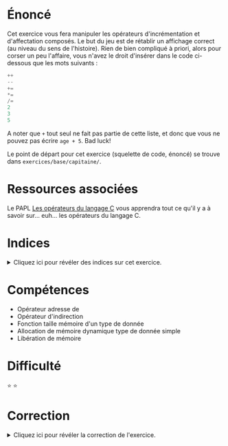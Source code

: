 # Énoncé

Cet exercice vous fera manipuler les opérateurs d'incrémentation et
d'affectation composés. Le but du jeu est de rétablir un affichage
correct (au niveau du sens de l'histoire). Rien de bien compliqué à
priori, alors pour corser un peu l'affaire, vous n'avez le droit
d'insérer dans le code ci-dessous que les mots suivants :

```c
++
--
+=
*=
/=
2
3
5
```

A noter que `+` tout seul ne fait pas partie de cette liste, et donc
que vous ne pouvez pas écrire `age + 5`. Bad luck!

Le point de départ pour cet exercice (squelette de code, énoncé) se trouve dans `exercices/base/capitaine/`.

# Ressources associées

Le PAPL [Les opérateurs du langage C](http://formationc.pages.ensimag.fr/prepa/prof/#papl/operateurs/) vous apprendra tout ce qu'il y a à savoir sur... euh... les opérateurs du langage C.

# Indices

<details>
<summary>Cliquez ici pour révéler des indices sur cet exercice.</summary>
<br>

* trouver la différence entre :
```c
uint8_t x = 1;
printf("++x = %u", ++x);
printf("x = %u", x);
```
et :
```c
uint8_t x = 1;
printf("x++ = %u", x++);
printf("x = %u", x);
```

</details>

# Compétences

* Opérateur adresse de
* Opérateur d'indirection
* Fonction taille mémoire d'un type de donnée
* Allocation de mémoire dynamique type de donnée simple
* Libération de mémoire

# Difficulté

:star: :star:
# Correction

<details>
<summary>Cliquez ici pour révéler la correction de l'exercice.</summary>
#### Corrigé du fichier alloc.c

```c
#include <stdlib.h>
#include <stdint.h>
#include <stdio.h>

static uint32_t** creer_matrice(uint32_t rang)
{
    uint32_t** mat = calloc(rang, sizeof(uint32_t*));
    for (uint32_t i = 0; i < rang; i++) {
        mat[i] = calloc(rang, sizeof(uint32_t));
    }

    return mat;
}

static uint32_t** creer_matrice_a_plat(uint32_t rang)
{
    size_t len = rang * sizeof(uint32_t*) + rang * rang * sizeof(uint32_t);
    void* area = calloc(len, sizeof(uint8_t));

    uint32_t** mat = (uint32_t**)area;
    for (uint32_t i = 0; i < rang; i++) {
        mat[i] = area + rang * sizeof(uint32_t*) + i * sizeof(uint32_t);
    }

    return mat;
}

static void initialiser_matrice(uint32_t** mat, uint32_t rang)
{
    for (uint32_t i = 0; i < rang; i++) {
        for (uint32_t j = 0; j < rang; j++) {
            printf("%u %u\n", i, j);
            mat[i][j] = i * rang + j;
        }
    }
}

static void afficher_matrice(uint32_t** mat, uint32_t rang)
{
    for (uint32_t i = 0; i < rang; i++) {
        for (uint32_t j = 0; j < rang; j++) {
            printf("%02u%s", mat[i][j], j == rang - 1 ? "\n" : " ");
        }
    }
    printf("\n");
}

static void liberer_matrice(uint32_t** mat, uint32_t rang)
{
    for (uint32_t i = 0; i < rang; i++) {
        free(mat[i]);
    }

    free(mat);
}

static void liberer_matrice_a_plat(uint32_t** mat)
{
    free(mat);
}

int main(void)
{
    const uint32_t rang = 8;

    uint32_t** mat = creer_matrice(rang);
    initialiser_matrice(mat, rang);
    afficher_matrice(mat, rang);
    liberer_matrice(mat, rang);

    uint32_t** matapla = creer_matrice_a_plat(rang);
    initialiser_matrice(matapla, rang);
    afficher_matrice(matapla, rang);
    liberer_matrice_a_plat(matapla);

    return EXIT_SUCCESS;
}

```


</details>
